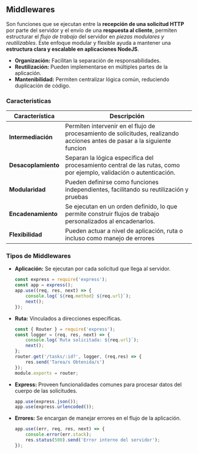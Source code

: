 ## Middlewares

Son funciones que se ejecutan entre la __recepción de una solicitud HTTP__ por parte del servidor y el envío de una __respuesta al cliente__, permiten estructurar el _flujo de trabajo_ del servidor en _piezas modulares y reutilizables_. Este enfoque modular y flexible ayuda a mantener una __estructura clara y escalable en aplicaciones NodeJS__.

* __Organización:__ Facilitan la separación de responsabilidades.
* __Reutilización:__ Pueden implementarse en múltiples partes de la aplicación.
* __Mantenibilidad:__ Permiten centralizar lógica común, reduciendo duplicación de código.

### Caracteristicas

| Característica | Descripción |
|-|-|
| __Intermediación__ | Permiten intervenir en el flujo de procesamiento de solicitudes, realizando acciones antes de pasar a la siguiente funcion |
| __Desacoplamiento__ | Separan la lógica especifica del procesamiento central de las rutas, como por ejemplo, validación o autenticación.  |
| __Modularidad__ | Pueden definirse como funciones independientes, facilitando su reutilización y pruebas |
| __Encadenamiento__ | Se ejecutan en un orden definido, lo que permite construir flujos de trabajo personalizados al encadenarlos. |
| __Flexibilidad__ | Pueden actuar a nivel de aplicación, ruta o incluso como manejo de errores |

### Tipos de Middlewares

* __Aplicación:__ Se ejecutan por cada solicitud que llega al servidor.
    ```js
    const express = require('express');
    const app = express();
    app.use((req, res, next) => {
        console.log(`${req.method} ${req.url}`);
        next();
    });
    ```
* __Ruta:__ Vinculados a direcciones específicas.
    ```js
    const { Router } = require('express');
    const logger = (req, res, next) => {
        console.log(`Ruta solicitada: ${req.url}`);
        next();
    };
    router.get('/tasks/:id?', logger, (req,res) => {
        res.send('Tarea/s Obtenida/s')
    });
    module.exports = router;
    ```
* __Express:__ Proveen funcionalidades comunes para procesar datos del cuerpo de las solicitudes.
    ```js
    app.use(express.json());
    app.use(express.urlencoded());
    ```
* __Errores:__ Se encargan de manejar errores en el flujo de la aplicación.
    ```js
    app.use((err, req, res, next) => {
        console.error(err.stack);
        res.status(500).send('Error interno del servidor');
    });
    ```